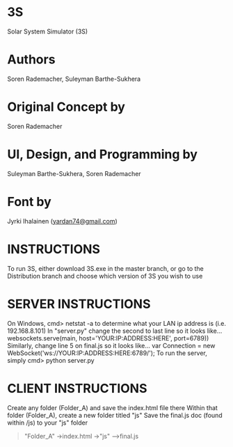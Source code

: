 # 3S
Solar System Simulator (3S)
# Authors
Soren Rademacher, Suleyman Barthe-Sukhera
# Original Concept by
Soren Rademacher
# UI, Design, and Programming by
Suleyman Barthe-Sukhera, Soren Rademacher
# Font by
Jyrki Ihalainen (yardan74@gmail.com)

# INSTRUCTIONS
To run 3S, either download 3S.exe in the master branch, or go to the Distribution branch and choose which version of 3S you wish to use

# SERVER INSTRUCTIONS
On Windows, cmd> netstat -a to determine what your LAN ip address is (i.e. 192.168.8.101)
In "server.py" change the second to last line so it looks like...
  websockets.serve(main, host='YOUR:IP:ADDRESS:HERE', port=6789))
Similarly, change line 5 on final.js so it looks like...
  var Connection = new WebSocket('ws://YOUR:IP:ADDRESS:HERE:6789/');
To run the server, simply cmd> python server.py

# CLIENT INSTRUCTIONS
Create any folder (Folder_A) and save the index.html file there
Within that folder (Folder_A), create a new folder titled "js"
Save the final.js doc (found within /js) to your "js" folder
>"Folder_A"
->index.html
->"js"
-->final.js
